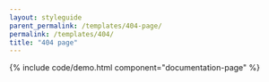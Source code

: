 ```yaml
---
layout: styleguide
parent_permalink: /templates/404-page/
permalink: /templates/404/
title: "404 page"
---
```


{% include code/demo.html component="documentation-page" %}